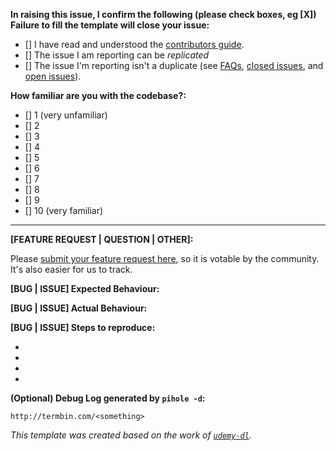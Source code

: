 **In raising this issue, I confirm the following (please check boxes, eg [X]) Failure to fill the template will close your issue:**

- [] I have read and understood the [contributors guide](https://github.com/pi-hole/pi-hole/blob/master/CONTRIBUTING.md).
- [] The issue I am reporting can be *replicated*
- [] The issue I'm reporting isn't a duplicate (see [FAQs](https://github.com/pi-hole/pi-hole/wiki/FAQs), [closed issues](https://github.com/pi-hole/pi-hole/issues?utf8=%E2%9C%93&q=is%3Aissue%20is%3Aclosed%20), and [open issues](https://github.com/pi-hole/pi-hole/issues)).

**How familiar are you with the codebase?:**

- [] 1 (very unfamiliar)
- [] 2
- [] 3
- [] 4
- [] 5
- [] 6
- [] 7
- [] 8
- [] 9
- [] 10 (very familiar)

---
**[FEATURE REQUEST | QUESTION | OTHER]:**

Please [submit your feature request here](https://discourse.pi-hole.net/c/feature-requests), so it is votable by the community.  It's also easier for us to track.

**[BUG | ISSUE] Expected Behaviour:**


**[BUG | ISSUE] Actual Behaviour:**


**[BUG | ISSUE] Steps to reproduce:**

-
-
-
-

**(Optional) Debug Log generated by `pihole -d`:**

`http://termbin.com/<something>`

_This template was created based on the work of [`udemy-dl`](https://github.com/nishad/udemy-dl/blob/master/LICENSE)._
